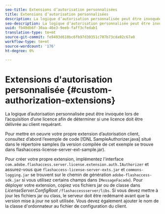 ```yaml
---
seo-title: Extensions d’autorisation personnalisées
title: Extensions d’autorisation personnalisées
description: La logique d’autorisation personnalisée peut être invoquée lors de l’acquisition d’une licence afin de déterminer si une licence doit être délivrée au client requérant.
seo-description: La logique d’autorisation personnalisée peut être invoquée lors de l’acquisition d’une licence afin de déterminer si une licence doit être délivrée au client requérant.
uuid: fb40db6f-30aa-46e3-9eeb-faff3cfedab1
translation-type: tm+mt
source-git-commit: fe9493d610bc6fb97d30351c707b73cda92c67a0
workflow-type: tm+mt
source-wordcount: '176'
ht-degree: 0%

---
```



# Extensions d&#39;autorisation personnalisée {#custom-authorization-extensions}

La logique d’autorisation personnalisée peut être invoquée lors de l’acquisition d’une licence afin de déterminer si une licence doit être délivrée au client requérant.

Pour mettre en oeuvre votre propre extension d’autorisation client, consultez d’abord l’exemple de code [!DNL SampleAuthorizer.java] situé dans le répertoire samples (la version compilée de cet exemple se trouve dans flashaccess-license-server-ext-sample.jar).

Pour créer votre propre extension, implémentez l&#39;interface `com.adobe.flashaccess.server.license.extension.auth.IAuthorizer` et assurez-vous que `flashaccess-license-server-exts.jar` et `commons-logging.jar` se trouvent sur le chemin de génération `adobe-flashaccess-sdk.jar` si vous utilisez certains champs dans `IMessageFacade`). Pour déployer votre extension, copiez vos fichiers jar ou de classe dans *LicenseServer.ConfigRoot* `/flashaccessserver/libs`. Si vous devez mettre à jour les fichiers jar ou class, le serveur doit être redémarré avant que la version mise à jour ne soit utilisée. Vous devez également ajouter le nom de la classe d&#39;ordonnateur au fichier de configuration du client.
